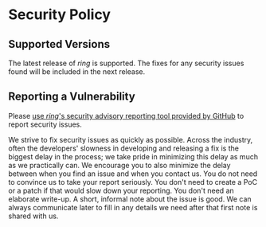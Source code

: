 # Security Policy

## Supported Versions

The latest release of *ring* is supported. The fixes for any security issues found will be included
in the next release.


## Reporting a Vulnerability

Please [use *ring*'s security advisory reporting tool provided by
GitHub](https://github.com/ctz/ring/security/advisories/new) to report security issues.

We strive to fix security issues as quickly as possible. Across the industry, often the developers'
slowness in developing and releasing a fix is the biggest delay in the process; we take pride in
minimizing this delay as much as we practically can. We encourage you to also minimize the delay
between when you find an issue and when you contact us. You do not need to convince us to take your
report seriously. You don't need to create a PoC or a patch if that would slow down your reporting.
You don't need an elaborate write-up. A short, informal note about the issue is good. We can always
communicate later to fill in any details we need after that first note is shared with us.
